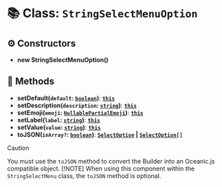 # 📚 Class: `StringSelectMenuOption`

## ⚙️ Constructors

- **new StringSelectMenuOption()**

## 🔧 Methods

- **setDefault(`default`: [`boolean`][BooleanURL])**: **[`this`][ThisURL]**
- **setDescription(`description`: [`string`][StringURL])**: **[`this`][ThisURL]**
- **setEmoji(`emoji`: [`NullablePartialEmoji`][NullablePartialEmojiURL])**: **[`this`][ThisURL]**
- **setLabel(`label`: [`string`][StringURL])**: **[`this`][ThisURL]**
- **setValue(`value`: [`string`][StringURL])**: **[`this`][ThisURL]**
- **toJSON(`inArray?`: [`boolean`][BooleanURL])**: **[`SelectOption`][SelectOptionURL] | [`SelectOption[]`][SelectOptionURL]**

> [!CAUTION]
> You must use the `toJSON` method to convert the Builder into an Oceanic.js compatible object.
> [!NOTE]
> When using this component within the `StringSelectMenu` class, the `toJSON` method is optional.

[BooleanURL]: https://developer.mozilla.org/en-US/docs/Web/JavaScript/Reference/Global_Objects/Boolean
[NullablePartialEmojiURL]: https://docs.oceanic.ws/dev/interfaces/Types_Guilds.NullablePartialEmoji.html
[SelectOptionURL]: https://docs.oceanic.ws/dev/interfaces/Types_Channels.SelectOption.html
[StringURL]: https://developer.mozilla.org/en-US/docs/Web/JavaScript/Reference/Global_Objects/String
[ThisURL]: https://developer.mozilla.org/en-US/docs/Web/JavaScript/Reference/Operators/this
